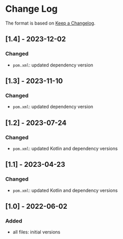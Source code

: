 # Change Log

The format is based on [Keep a Changelog](http://keepachangelog.com/).

## [1.4] - 2023-12-02
### Changed
- `pom.xml`: updated dependency version

## [1.3] - 2023-11-10
### Changed
- `pom.xml`: updated dependency version

## [1.2] - 2023-07-24
### Changed
- `pom.xml`: updated Kotlin and dependency versions

## [1.1] - 2023-04-23
### Changed
- `pom.xml`: updated Kotlin and dependency versions

## [1.0] - 2022-06-02
### Added
- all files: initial versions
